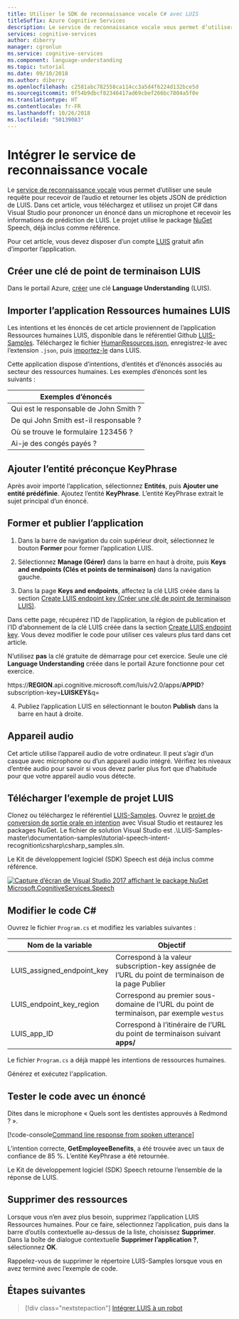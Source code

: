 ```yaml
---
title: Utiliser le SDK de reconnaissance vocale C# avec LUIS
titleSuffix: Azure Cognitive Services
description: Le service de reconnaissance vocale vous permet d’utiliser une seule requête pour recevoir de l’audio et retourner les objets JSON de prédiction de LUIS. Dans cet article, vous téléchargez et utilisez un projet C# dans Visual Studio pour prononcer un énoncé dans un microphone et recevoir les informations de prédiction de LUIS. Le projet utilise le package NuGet Speech, déjà inclus comme référence.
services: cognitive-services
author: diberry
manager: cgronlun
ms.service: cognitive-services
ms.component: language-understanding
ms.topic: tutorial
ms.date: 09/10/2018
ms.author: diberry
ms.openlocfilehash: c2581abc782558ca114cc3a5d4f6224d132bce5d
ms.sourcegitcommit: 0f54b9dbcf82346417ad69cbef266bc7804a5f0e
ms.translationtype: HT
ms.contentlocale: fr-FR
ms.lasthandoff: 10/26/2018
ms.locfileid: "50139083"
---
```

# <a name="integrate-speech-service"></a>Intégrer le service de reconnaissance vocale
Le [service de reconnaissance vocale](https://docs.microsoft.com/azure/cognitive-services/Speech-Service/) vous permet d’utiliser une seule requête pour recevoir de l’audio et retourner les objets JSON de prédiction de LUIS. Dans cet article, vous téléchargez et utilisez un projet C# dans Visual Studio pour prononcer un énoncé dans un microphone et recevoir les informations de prédiction de LUIS. Le projet utilise le package [NuGet](https://www.nuget.org/packages/Microsoft.CognitiveServices.Speech/) Speech, déjà inclus comme référence. 

Pour cet article, vous devez disposer d’un compte [LUIS][LUIS] gratuit afin d’importer l’application.

## <a name="create-luis-endpoint-key"></a>Créer une clé de point de terminaison LUIS
Dans le portail Azure, [créer](luis-how-to-azure-subscription.md#create-luis-endpoint-key) une clé **Language Understanding** (LUIS). 

## <a name="import-human-resources-luis-app"></a>Importer l’application Ressources humaines LUIS
Les intentions et les énoncés de cet article proviennent de l’application Ressources humaines LUIS, disponible dans le référentiel Github [LUIS-Samples](https://github.com/Microsoft/LUIS-Samples). Téléchargez le fichier [HumanResources.json](https://github.com/Microsoft/LUIS-Samples/blob/master/documentation-samples/tutorials/HumanResources.json), enregistrez-le avec l’extension `.json`, puis [importez-le](luis-how-to-start-new-app.md#import-new-app) dans LUIS. 

Cette application dispose d’intentions, d’entités et d’énoncés associés au secteur des ressources humaines. Les exemples d’énoncés sont les suivants :

|Exemples d’énoncés|
|--|
|Qui est le responsable de John Smith ?|
|De qui John Smith est-il responsable ?|
|Où se trouve le formulaire 123456 ?|
|Ai-je des congés payés ?|


## <a name="add-keyphrase-prebuilt-entity"></a>Ajouter l’entité préconçue KeyPhrase
Après avoir importé l’application, sélectionnez **Entités**, puis **Ajouter une entité prédéfinie**. Ajoutez l’entité **KeyPhrase**. L’entité KeyPhrase extrait le sujet principal d’un énoncé.

## <a name="train-and-publish-the-app"></a>Former et publier l’application
1. Dans la barre de navigation du coin supérieur droit, sélectionnez le bouton **Former** pour former l’application LUIS.

2. Sélectionnez **Manage (Gérer)** dans la barre en haut à droite, puis **Keys and endpoints (Clés et points de terminaison)** dans la navigation gauche. 

3. Dans la page **Keys and endpoints**, affectez la clé LUIS créée dans la section [Create LUIS endpoint key (Créer une clé de point de terminaison LUIS)](#create-luis-endpoint-key).

  Dans cette page, récupérez l’ID de l’application, la région de publication et l’ID d’abonnement de la clé LUIS créée dans la section [Create LUIS endpoint key](#create-luis-endpoint-key). Vous devez modifier le code pour utiliser ces valeurs plus tard dans cet article. 
  
  N’utilisez **pas** la clé gratuite de démarrage pour cet exercice. Seule une clé **Language Understanding** créée dans le portail Azure fonctionne pour cet exercice. 

  https://**REGION**.api.cognitive.microsoft.com/luis/v2.0/apps/**APPID**?subscription-key=**LUISKEY**&q=


4. Publiez l’application LUIS en sélectionnant le bouton **Publish** dans la barre en haut à droite. 

## <a name="audio-device"></a>Appareil audio
Cet article utilise l’appareil audio de votre ordinateur. Il peut s’agir d’un casque avec microphone ou d’un appareil audio intégré. Vérifiez les niveaux d’entrée audio pour savoir si vous devez parler plus fort que d’habitude pour que votre appareil audio vous détecte. 

## <a name="download-the-luis-sample-project"></a>Télécharger l’exemple de projet LUIS
 Clonez ou téléchargez le référentiel [LUIS-Samples](https://github.com/Microsoft/LUIS-Samples). Ouvrez le [projet de conversion de sortie orale en intention](https://github.com/Microsoft/LUIS-Samples/tree/master/documentation-samples/tutorial-speech-intent-recognition) avec Visual Studio et restaurez les packages NuGet. Le fichier de solution Visual Studio est .\LUIS-Samples-master\documentation-samples\tutorial-speech-intent-recognition\csharp\csharp_samples.sln.

Le Kit de développement logiciel (SDK) Speech est déjà inclus comme référence. 

[![](./media/luis-tutorial-speech-to-intent/nuget-package.png "Capture d’écran de Visual Studio 2017 affichant le package NuGet Microsoft.CognitiveServices.Speech")](./media/luis-tutorial-speech-to-intent/nuget-package.png#lightbox)

## <a name="modify-the-c-code"></a>Modifier le code C#
Ouvrez le fichier `Program.cs` et modifiez les variables suivantes :

|Nom de la variable|Objectif|
|--|--|
|LUIS_assigned_endpoint_key|Correspond à la valeur subscription-key assignée de l’URL du point de terminaison de la page Publier|
|LUIS_endpoint_key_region|Correspond au premier sous-domaine de l’URL du point de terminaison, par exemple `westus`|
|LUIS_app_ID|Correspond à l’itinéraire de l’URL du point de terminaison suivant **apps/**|

Le fichier `Program.cs` a déjà mappé les intentions de ressources humaines.

Générez et exécutez l'application. 

## <a name="test-code-with-utterance"></a>Tester le code avec un énoncé
Dites dans le microphone « Quels sont les dentistes approuvés à Redmond ? ».

[!code-console[Command line response from spoken utterance](~/samples-luis/documentation-samples/tutorial-speech-intent-recognition/console-output.txt "Command line response from spoken utterance")]

L’intention correcte, **GetEmployeeBenefits**, a été trouvée avec un taux de confiance de 85 %. L’entité KeyPhrase a été retournée. 

Le Kit de développement logiciel (SDK) Speech retourne l’ensemble de la réponse de LUIS. 

## <a name="clean-up-resources"></a>Supprimer des ressources
Lorsque vous n’en avez plus besoin, supprimez l’application LUIS Ressources humaines. Pour ce faire, sélectionnez l’application, puis dans la barre d’outils contextuelle au-dessus de la liste, choisissez **Supprimer**. Dans la boîte de dialogue contextuelle **Supprimer l’application ?**, sélectionnez **OK**.

Rappelez-vous de supprimer le répertoire LUIS-Samples lorsque vous en avez terminé avec l’exemple de code.

## <a name="next-steps"></a>Étapes suivantes

> [!div class="nextstepaction"]
> [Intégrer LUIS à un robot](luis-csharp-tutorial-build-bot-framework-sample.md)

[LUIS]: https://docs.microsoft.com/azure/cognitive-services/luis/luis-reference-regions#luis-website